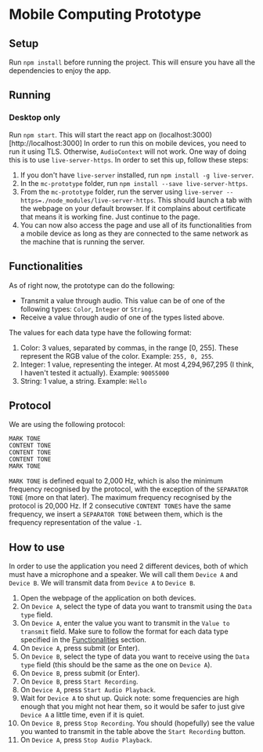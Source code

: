 # Mobile Computing Prototype

## Setup

Run `npm install` before running the project.
This will ensure you have all the dependencies to enjoy the app.

## Running

### Desktop only
Run `npm start`. This will start the react app on (localhost:3000)[http://localhost:3000]
In order to run this on mobile devices, you need to run it using TLS. Otherwise, `AudioContext` will not work.
One way of doing this is to use `live-server-https`. In order to set this up, follow these steps:
1. If you don't have `live-server` installed, run `npm install -g live-server`.
2. In the `mc-prototype` folder, run `npm install --save live-server-https`.
3. From the `mc-prototype` folder, run the server using `live-server --https=./node_modules/live-server-https`. This should launch a tab with the webpage on your default browser. If it complains about certificate that means it is working fine. Just continue to the page.
4. You can now also access the page and use all of its functionalities from a mobile device as long as they are connected to the same network as the machine that is running the server.

## Functionalities

As of right now, the prototype can do the following:
* Transmit a value through audio. This value can be of one of the following types: `Color`, `Integer` or `String`.
* Receive a value through audio of one of the types listed above.

The values for each data type have the following format:

1. Color: 3 values, separated by commas, in the range [0, 255]. These represent the RGB value of the color. Example: `255, 0, 255`.
2. Integer: 1 value, representing the integer. At most 4,294,967,295 (I think, I haven't tested it actually). Example: `90055000`
3. String: 1 value, a string. Example: `Hello`

## Protocol

We are using the following protocol:

    MARK TONE
    CONTENT TONE
    CONTENT TONE
    CONTENT TONE
    MARK TONE

`MARK TONE` is defined equal to 2,000 Hz, which is also the minimum frequency recognised by the protocol, with the exception of the `SEPARATOR TONE` (more on that later). The maximum frequency recognised by the protocol is 20,000 Hz. If 2 consecutive `CONTENT TONES` have the same frequency, we insert a `SEPARATOR TONE` between them, which is the frequency representation of the value `-1`.

## How to use

In order to use the application you need 2 different devices, both of which must have a microphone and a speaker. We will call them `Device A` and `Device B`. We will transmit data from `Device A` to `Device B`.

1. Open the webpage of the application on both devices.
2. On `Device A`, select the type of data you want to transmit using the `Data type` field.
3. On `Device A`, enter the value you want to transmit in the `Value to transmit` field. Make sure to follow the format for each data type specified in the [Functionalities](#functionalities) section.
4. On `Device A`, press submit (or Enter).
5. On `Device B`, select the type of data you want to receive using the `Data type` field (this should be the same as the one on `Device A`).
6. On `Device B`, press submit (or Enter).
7. On `Device B`, press `Start Recording`.
8. On `Device A`, press `Start Audio Playback`.
9. Wait for `Device A` to shut up. Quick note: some frequencies are high enough that you might not hear them, so it would be safer to just give `Device A` a little time, even if it is quiet.
10. On `Device B`, press `Stop Recording`. You should (hopefully) see the value you wanted to transmit in the table above the `Start Recording` button.
11. On `Device A`, press `Stop Audio Playback`.